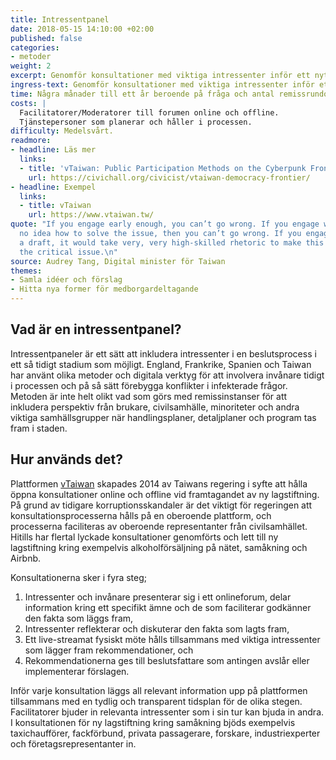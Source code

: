 ```yaml
---
title: Intressentpanel
date: 2018-05-15 14:10:00 +02:00
published: false
categories:
- metoder
weight: 2
excerpt: Genomför konsultationer med viktiga intressenter inför ett nytt förslag.
ingress-text: Genomför konsultationer med viktiga intressenter inför ett nytt förslag.
time: Några månader till ett år beroende på fråga och antal remissrundor.
costs: |
  Facilitatorer/Moderatorer till forumen online och offline.
  Tjänstepersoner som planerar och håller i processen.
difficulty: Medelsvårt.
readmore:
- headline: Läs mer
  links:
  - title: 'vTaiwan: Public Participation Methods on the Cyberpunk Frontier of Democracy'
    url: https://civichall.org/civicist/vtaiwan-democracy-frontier/
- headline: Exempel
  links:
  - title: vTaiwan
    url: https://www.vtaiwan.tw/
quote: "If you engage early enough, you can’t go wrong. If you engage when you have
  no idea how to solve the issue, then you can’t go wrong. If you engage with already
  a draft, it would take very, very high-skilled rhetoric to make this \nwork. That’s
  the critical issue.\n"
source: Audrey Tang, Digital minister för Taiwan
themes:
- Samla idéer och förslag
- Hitta nya former för medborgardeltagande
---
```


## Vad är en intressentpanel?
Intressentpaneler är ett sätt att inkludera intressenter i en beslutsprocess i ett så tidigt stadium som möjligt. England, Frankrike, Spanien och Taiwan har använt olika metoder och digitala verktyg för att involvera invånare tidigt i processen och på så sätt förebygga konflikter i infekterade frågor. Metoden är inte helt olikt vad som görs med remissinstanser för att inkludera perspektiv från brukare, civilsamhälle, minoriteter och andra viktiga samhällsgrupper när handlingsplaner, detaljplaner och program tas fram i staden.

## Hur används det?
Plattformen [vTaiwan](https://www.vtaiwan.tw/) skapades 2014 av Taiwans regering i syfte att hålla öppna konsultationer online och offline vid framtagandet av ny lagstiftning. På grund av tidigare korruptionsskandaler är det viktigt för regeringen att konsultationsprocesserna hålls på en oberoende plattform, och processerna faciliteras av oberoende representanter från civilsamhället. Hitills har flertal lyckade konsultationer genomförts och lett till ny lagstiftning kring exempelvis alkoholförsäljning på nätet, samåkning och Airbnb.

Konsultationerna sker i fyra steg;

1. Intressenter och invånare presenterar sig i ett onlineforum, delar information kring ett specifikt ämne och de som faciliterar godkänner den fakta som läggs fram,
2. Intressenter reflekterar och diskuterar den fakta som lagts fram,
3. Ett live-streamat fysiskt möte hålls tillsammans med viktiga intressenter som lägger fram rekommendationer, och
4. Rekommendationerna ges till beslutsfattare som antingen avslår eller implementerar förslagen.

Inför varje konsultation läggs all relevant information upp på plattformen tillsammans med en tydlig och transparent tidsplan för de olika stegen. Facilitatorer bjuder in relevanta intressenter som i sin tur kan bjuda in andra. I konsultationen för ny lagstiftning kring samåkning bjöds exempelvis taxichaufförer, fackförbund, privata passagerare, forskare, industriexperter och företagsrepresentanter in.
